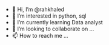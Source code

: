 - 👋 Hi, I’m @rahkhaled
- 👀 I’m interested in python, sql 
- 🌱 I’m currently learning Data analyst
- 💞️ I’m looking to collaborate on ...
- 📫 How to reach me ...

<!---
rahkhaled/rahkhaled is a ✨ special ✨ repository because its `README.md` (this file) appears on your GitHub profile.
You can click the Preview link to take a look at your changes.
--->
